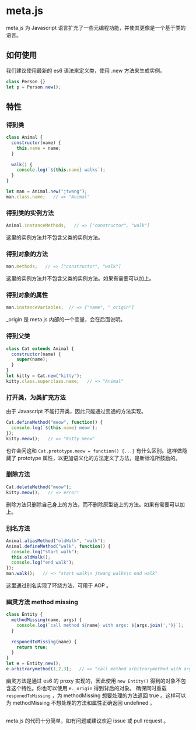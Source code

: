 # meta.js
meta.js 为 Javascript 语言扩充了一些元编程功能，并使其更像是一个基于类的语言。

## 如何使用
我们建议使用最新的 es6 语法来定义类，使用 .new 方法来生成实例。
``` javascript
class Person {}
let p = Person.new();
```

## 特性
### 得到类
``` javascript
class Animal {
  constructor(name) {
    this.name = name;
  }
  
  walk() {
    console.log(`${this.name} walks`);
  }
}

let man = Animal.new("jtwang");
man.class.name;   // => "Animal"
```

### 得到类的实例方法
``` javascript
Animal.instanceMethods;   // => ["constructor", "walk"]
```
这里的实例方法并不包含父类的实例方法。

### 得到对象的方法
``` javascript
man.methods;   // => ["constructor", "walk"]
```
这里的实例方法并不包含父类的实例方法。如果有需要可以加上。

### 得到对象的属性
``` javascript
man.instanceVariables;  // => ["name", "_origin"]
```
_origin 是 meta.js 内部的一个变量，会在后面说明。

### 得到父类
``` javascript
class Cat extends Animal {
  constructor(name) {
    super(name);
  }
}
let kitty = Cat.new("kitty");
kitty.class.superclass.name;   // => "Animal"
```

### 打开类，为类扩充方法
由于 Javascript 不能打开类，因此只能通过变通的方法实现。
``` javascript
Cat.defineMethod("meow", function() {
  console.log(`${this.name} meow`);
});
kitty.meow();   // => "kitty meow"
```
也许会问这和 `Cat.prototype.meow = function() {...}` 有什么区别。这样做隐藏了 prototype 属性，以更加语义化的方法定义了方法，是新标准所鼓励的。

### 删除方法
``` javascript
Cat.deleteMethod("meow");
kitty.meow();   // => error!
```
删除方法只删除自己身上的方法，而不删除原型链上的方法。如果有需要可以加上。

### 别名方法
``` javascript
Animal.aliasMethod("oldWalk", "walk");
Animal.defineMethod("walk", function() {
  console.log("start walk");
  this.oldWalk();
  console.log("end walk");
});
man.walk();   // => "start walk\n jtwang walks\n end walk"
```
这里通过别名实现了环绕方法，可用于 AOP 。

### 幽灵方法 method missing
``` javascript
class Entity {
  methodMissing(name, args) {
    console.log(`call method ${name} with args: ${args.join(',')}`);
  }
  
  responedToMissing(name) {
    return true;
  }
}
let e = Entity.new();
e.arbitrarymethod(1,2,3);   // => "call method arbitrarymethod with args: 1,2,3"
```
幽灵方法是通过 es6 的 proxy 实现的，因此使用 `new Entity()` 得到的对象不包含这个特性。你也可以使用 `e._origin` 得到背后的对象。
确保同时重载 `responedToMissing` ，为 methodMissing 想要处理的方法返回 true 。这样可以为 methodMissing 不想处理的方法和属性正确返回 undefined 。

##  
meta.js 的代码十分简单，如有问题或建议欢迎 issue 或 pull request 。
